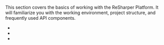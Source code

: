 [//]: # (title: Quick Start Guide)

<!-- Copyright 2000-2022 JetBrains s.r.o. and contributors. Use of this source code is governed by the Apache 2.0 license. -->

This section covers the basics of working with the ReSharper Platform.
It will familiarize you with the working environment, project structure, and frequently used API components.

* [](plugin_alternatives.md)
* [](plugin_required_experience.md)
* [](types_of_plugins.md)
